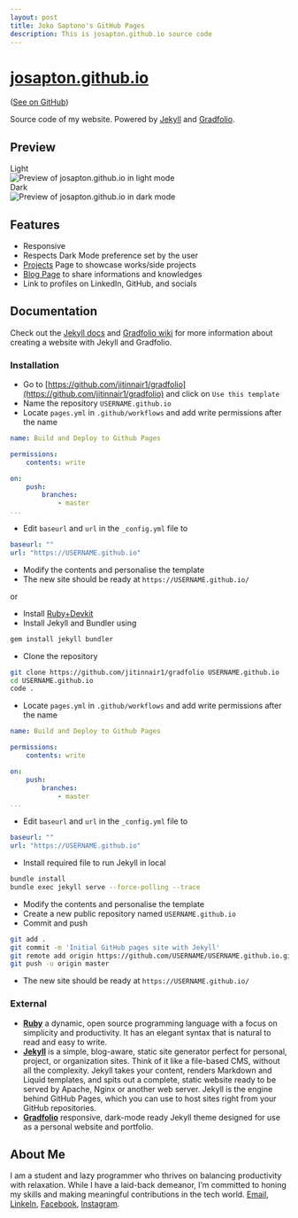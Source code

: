 ```yaml
---
layout: post
title: Joko Saptono's GitHub Pages
description: This is josapton.github.io source code
---
```


# [josapton.github.io](https://josapton.github.io/)

([See on GitHub](https://github.com/josapton/josapton.github.io))

Source code of my website. Powered by [Jekyll](https://jekyllrb.com/) and [Gradfolio](https://github.com/jitinnair1/gradfolio).

## Preview

<summary>Light</summary>
<img src="https://i.imgur.com/0nl43Ut.png" alt="Preview of josapton.github.io in light mode"/>
<summary>Dark</summary>
<img src="https://i.imgur.com/5nVDCYx.png" alt="Preview of josapton.github.io in dark mode"/>

## Features

- Responsive
- Respects Dark Mode preference set by the user
- [Projects](https://josapton.github.io/projects) Page to showcase works/side projects
- [Blog Page](https://josapton.github.io/blog) to share informations and knowledges
- Link to profiles on LinkedIn, GitHub, and socials

## Documentation

Check out the [Jekyll docs](https://jekyllrb.com/docs/) and [Gradfolio wiki](https://github.com/jitinnair1/gradfolio/wiki) for more information about creating a website with Jekyll and Gradfolio.

### Installation

- Go to [https://github.com/jitinnair1/gradfolio](https://github.com/jitinnair1/gradfolio) and click on `Use this template`
- Name the repository `USERNAME.github.io`
- Locate `pages.yml` in `.github/workflows` and add write permissions after the name

~~~yaml
name: Build and Deploy to Github Pages

permissions:
    contents: write

on:
    push:
        branches:
            - master
...
~~~

- Edit `baseurl` and `url` in the `_config.yml` file to

~~~yaml
baseurl: ""
url: "https://USERNAME.github.io"
~~~

- Modify the contents and personalise the template
- The new site should be ready at `https://USERNAME.github.io/`

or

- Install [Ruby+Devkit](https://www.ruby-lang.org/en/downloads/)
- Install Jekyll and Bundler using

~~~bash
gem install jekyll bundler
~~~

- Clone the repository

~~~bash
git clone https://github.com/jitinnair1/gradfolio USERNAME.github.io
cd USERNAME.github.io
code .
~~~

- Locate `pages.yml` in `.github/workflows` and add write permissions after the name

~~~yaml
name: Build and Deploy to Github Pages

permissions:
    contents: write

on:
    push:
        branches:
            - master
...
~~~

- Edit `baseurl` and `url` in the `_config.yml` file to

~~~yaml
baseurl: ""
url: "https://USERNAME.github.io"
~~~

- Install required file to run Jekyll in local

~~~bash
bundle install
bundle exec jekyll serve --force-polling --trace
~~~

- Modify the contents and personalise the template
- Create a new public repository named `USERNAME.github.io`
- Commit and push

~~~bash
git add .
git commit -m 'Initial GitHub pages site with Jekyll'
git remote add origin https://github.com/USERNAME/USERNAME.github.io.git
git push -u origin master
~~~

- The new site should be ready at `https://USERNAME.github.io/`

### External

- [**Ruby**](https://www.ruby-lang.org/en/) a dynamic, open source programming language with a focus on simplicity and productivity. It has an elegant syntax that is natural to read and easy to write.
- [**Jekyll**](https://jekyllrb.com/) is a simple, blog-aware, static site generator perfect for personal, project, or organization sites. Think of it like a file-based CMS, without all the complexity. Jekyll takes your content, renders Markdown and Liquid templates, and spits out a complete, static website ready to be served by Apache, Nginx or another web server. Jekyll is the engine behind GitHub Pages, which you can use to host sites right from your GitHub repositories.
- [**Gradfolio**](https://github.com/jitinnair1/gradfolio) responsive, dark-mode ready Jekyll theme designed for use as a personal website and portfolio.

## About Me

I am a student and lazy programmer who thrives on balancing productivity with relaxation. While I have a laid-back demeanor, I’m committed to honing my skills and making meaningful contributions in the tech world. [Email](mailto:josapton@gmail.com), [LinkeIn](https://www.linkedin.com/in/jokosaptono), [Facebook](https://www.facebook.com/josapton), [Instagram](https://www.instagram.com/josapton).